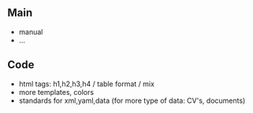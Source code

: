 Main
---
- manual
- ...

Code
---
- html tags: h1,h2,h3,h4 / table format / mix
- more templates, colors
- standards for xml,yaml,data (for more type of data: CV's, documents)

